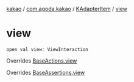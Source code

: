 [kakao](../../index.md) / [com.agoda.kakao](../index.md) / [KAdapterItem](index.md) / [view](.)

# view

`open val view: ViewInteraction`

Overrides [BaseActions.view](../-base-actions/view.md)

Overrides [BaseAssertions.view](../-base-assertions/view.md)

